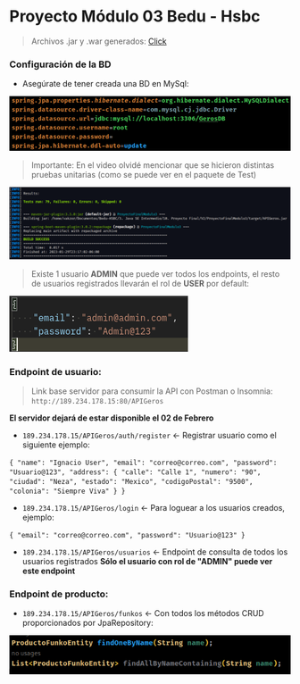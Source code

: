 # Proyecto Módulo 03 Bedu - Hsbc

> Archivos .jar y .war generados: [Click](https://mega.nz/file/n0IRwBJS#ZSA8Gs0EfJIi0pfN5R9yZmRZwvwR_Y0cgj5BWg7Cqng)

### Configuración de la BD

* Asegúrate de tener creada una BD en MySql:

![DatosBD](./imgs/DatosBD.png)

> Importante: En el video olvidé mencionar que se hicieron distintas pruebas unitarias (como se puede ver en el paquete de Test)

![Tests](./imgs/Tests.png)

> Existe 1 usuario **ADMIN** que puede ver todos los endpoints, el resto de usuarios registrados llevarán el rol de **USER** por default:

![DatosAdmin](./imgs/DatosAdmin.png)


### Endpoint de usuario:

> Link base servidor para consumir la API con Postman o Insomnia: `http://189.234.178.15:80/APIGeros`

**El servidor dejará de estar disponible el 02 de Febrero**

* `189.234.178.15/APIGeros/auth/register` <- Registrar usuario como el siguiente ejemplo:

`{
  "name": "Ignacio User",
  "email": "correo@correo.com",
  "password": "Usuario@123",
  "address": {
    "calle": "Calle 1",
    "numero": "90",
    "ciudad": "Neza",
    "estado": "Mexico",
    "codigoPostal": "9500",
    "colonia": "Siempre Viva"
  }
}`

* `189.234.178.15/APIGeros/login` <- Para loguear a los usuarios creados, ejemplo:

`{
    "email": "correo@correo.com",
    "password": "Usuario@123"
}`

* `189.234.178.15/APIGeros/usuarios` <- Endpoint de consulta de todos los usuarios registrados **Sólo el usuario con rol de "ADMIN" puede ver este endpoint**

### Endpoint de producto:

* `189.234.178.15/APIGeros/funkos` <- Con todos los métodos CRUD proporcionados por JpaRepository:

![EndPointFunkos](./imgs/EndPointFunkos.png)
